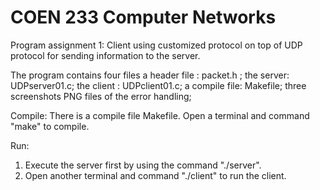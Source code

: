 # COEN 233 Computer Networks
Program assignment 1:
Client using customized protocol on top of UDP protocol for sending information to the server.


The program contains four files
a header file : packet.h ;
the server: UDPserver01.c;
the client : UDPclient01.c;
a compile file: Makefile;
three screenshots PNG files of the error handling;

Compile:
There is a compile file Makefile.
Open a terminal and command "make" to compile.

Run:
1. Execute the server first by using the command "./server".
2. Open another terminal and command "./client" to run the client.


